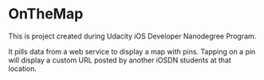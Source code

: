 # OnTheMap
This is project created during Udacity iOS Developer Nanodegree Program.

It pills data from a web service to display a map with pins. Tapping on a pin will display a custom URL posted by another iOSDN students at that location. 
